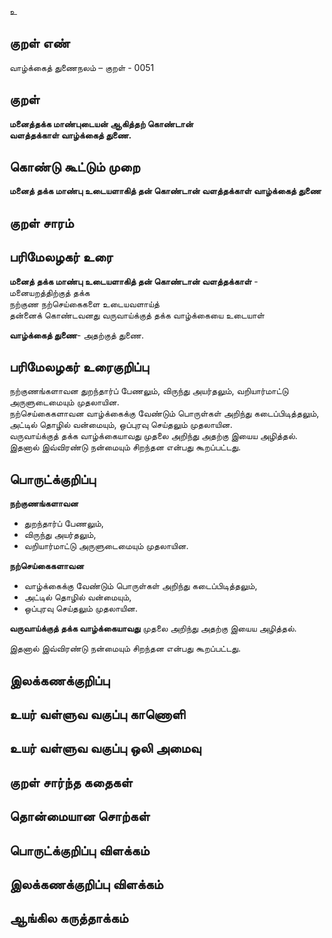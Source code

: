 உ

## குறள் எண் 

வாழ்க்கைத் துணைநலம் – குறள் - 0051
## குறள் 

**மனைத்தக்க மாண்புடையன் ஆகித்தற் கொண்டான்  
வளத்தக்காள் வாழ்க்கைத் துணை.**  

## கொண்டு கூட்டும் முறை

**மனைத் தக்க மாண்பு உடையளாகித் தன் கொண்டான் வளத்தக்காள் வாழ்க்கைத் துணை**  

## குறள் சாரம் 


## பரிமேலழகர் உரை

**மனைத் தக்க மாண்பு உடையளாகித் தன் கொண்டான் வளத்தக்காள்** -  
மனையறத்திற்குத் தக்க  
நற்குண நற்செய்கைகளை உடையவளாய்த்  
தன்னைக் கொண்டவனது வருவாய்க்குத் தக்க வாழ்க்கையை உடையாள்  

**வாழ்க்கைத் துணை**- அதற்குத் துணை.    

## பரிமேலழகர் உரைகுறிப்பு   

நற்குணங்களாவன  துறந்தார்ப் பேணலும், விருந்து அயர்தலும், வறியார்மாட்டு அருளுடைமையும் முதலாயின.  
நற்செய்கைகளாவன வாழ்க்கைக்கு வேண்டும் பொருள்கள் அறிந்து கடைப்பிடித்தலும், அட்டில் தொழில் வன்மையும், ஒப்புரவு செய்தலும் முதலாயின.  
வருவாய்க்குத் தக்க வாழ்க்கையாவது முதலை அறிந்து அதற்கு இயைய அழித்தல்.  
இதனால் இவ்விரண்டு நன்மையும் சிறந்தன என்பது கூறப்பட்டது.

## பொருட்க்குறிப்பு 

**நற்குணங்களாவன**  
* துறந்தார்ப் பேணலும்,  
* விருந்து அயர்தலும்,  
* வறியார்மாட்டு அருளுடைமையும் முதலாயின. 

**நற்செய்கைகளாவன**  
* வாழ்க்கைக்கு வேண்டும் பொருள்கள் அறிந்து கடைப்பிடித்தலும்,  
* அட்டில் தொழில் வன்மையும்,  
* ஒப்புரவு செய்தலும் முதலாயின.  

**வருவாய்க்குத் தக்க வாழ்க்கையாவது** முதலை அறிந்து அதற்கு இயைய அழித்தல்.  

இதனால் இவ்விரண்டு நன்மையும் சிறந்தன என்பது கூறப்பட்டது.

## இலக்கணக்குறிப்பு  


## உயர் வள்ளுவ வகுப்பு காணொளி


## உயர் வள்ளுவ வகுப்பு ஒலி அமைவு 

 
## குறள் சார்ந்த கதைகள் 


## தொன்மையான சொற்கள்


## பொருட்க்குறிப்பு விளக்கம்


## இலக்கணக்குறிப்பு விளக்கம்


## ஆங்கில கருத்தாக்கம் 


